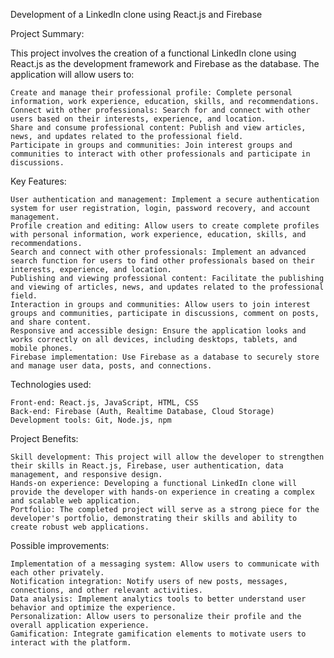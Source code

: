 Development of a LinkedIn clone using React.js and Firebase

Project Summary:

This project involves the creation of a functional LinkedIn clone using React.js as the development framework and Firebase as the database. The application will allow users to:

    Create and manage their professional profile: Complete personal information, work experience, education, skills, and recommendations.
    Connect with other professionals: Search for and connect with other users based on their interests, experience, and location.
    Share and consume professional content: Publish and view articles, news, and updates related to the professional field.
    Participate in groups and communities: Join interest groups and communities to interact with other professionals and participate in discussions.

Key Features:

    User authentication and management: Implement a secure authentication system for user registration, login, password recovery, and account management.
    Profile creation and editing: Allow users to create complete profiles with personal information, work experience, education, skills, and recommendations.
    Search and connect with other professionals: Implement an advanced search function for users to find other professionals based on their interests, experience, and location.
    Publishing and viewing professional content: Facilitate the publishing and viewing of articles, news, and updates related to the professional field.
    Interaction in groups and communities: Allow users to join interest groups and communities, participate in discussions, comment on posts, and share content.
    Responsive and accessible design: Ensure the application looks and works correctly on all devices, including desktops, tablets, and mobile phones.
    Firebase implementation: Use Firebase as a database to securely store and manage user data, posts, and connections.

Technologies used:

    Front-end: React.js, JavaScript, HTML, CSS
    Back-end: Firebase (Auth, Realtime Database, Cloud Storage)
    Development tools: Git, Node.js, npm

Project Benefits:

    Skill development: This project will allow the developer to strengthen their skills in React.js, Firebase, user authentication, data management, and responsive design.
    Hands-on experience: Developing a functional LinkedIn clone will provide the developer with hands-on experience in creating a complex and scalable web application.
    Portfolio: The completed project will serve as a strong piece for the developer's portfolio, demonstrating their skills and ability to create robust web applications.

Possible improvements:

    Implementation of a messaging system: Allow users to communicate with each other privately.
    Notification integration: Notify users of new posts, messages, connections, and other relevant activities.
    Data analysis: Implement analytics tools to better understand user behavior and optimize the experience.
    Personalization: Allow users to personalize their profile and the overall application experience.
    Gamification: Integrate gamification elements to motivate users to interact with the platform.
